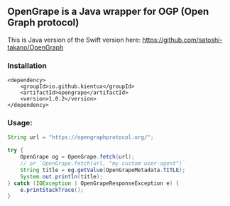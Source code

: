## OpenGrape is a Java wrapper for OGP (Open Graph protocol)

This is Java version of the Swift version here: https://github.com/satoshi-takano/OpenGraph

### Installation
```
<dependency>
    <groupId>io.github.kientux</groupId>
    <artifactId>opengrape</artifactId>
    <version>1.0.2</version>
</dependency>
```

### Usage:

```java
String url = "https://opengraphprotocol.org/";

try {
    OpenGrape og = OpenGrape.fetch(url);
    // or `OpenGrape.fetch(url, "my custom user-agent")`
    String title = og.getValue(OpenGrapeMetadata.TITLE);
    System.out.println(title);
} catch (IOException | OpenGrapeResponseException e) {
    e.printStackTrace();
}
```